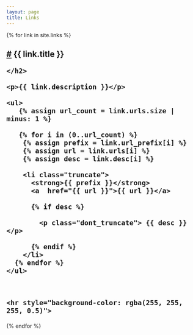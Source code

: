 ```yaml
---
layout: page
title: Links
---
```


<style>
  .truncate {
    white-space: nowrap;
    overflow: hidden;
    text-overflow: ellipsis;
    max-width: 100%;
  }
  .dont_truncate {
    white-space: normal;
  }
</style>

{% for link in site.links %}
  <div class="link-item">
    <h2>
      <a href="#{{ link.title | slugify }}">#</a>
      {{ link.title }}

    </h2>

    <p>{{ link.description }}</p>

    <ul>
       {% assign url_count = link.urls.size | minus: 1 %}

       {% for i in (0..url_count) %}
        {% assign prefix = link.url_prefix[i] %}
        {% assign url = link.urls[i] %}
        {% assign desc = link.desc[i] %}

        <li class="truncate">
          <strong>{{ prefix }}</strong>  
          <a  href="{{ url }}">{{ url }}</a>
          
          {% if desc %}

            <p class="dont_truncate"> {{ desc }}</p>

          {% endif %}
        </li>
      {% endfor %} 
    </ul>
   


    <hr style="background-color: rgba(255, 255, 255, 0.5)">
  </div>
{% endfor %}
